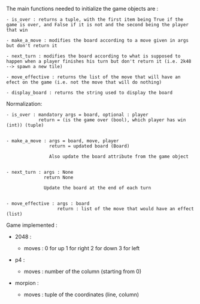 The main functions needed to initialize the game objects are :

    - is_over : returns a tuple, with the first item being True if the game is over, and False if it is not and the second being the player that win

    - make_a_move : modifies the board according to a move given in args but don't return it

    - next_turn : modifies the board according to what is supposed to happen when a player finishes his turn but don't return it (i.e. 2k48 --> spawn a new tile)

    - move_effective : returns the list of the move that will have an efect on the game (i.e. not the move that will do nothing)

    - display_board : returns the string used to display the board

Normalization:

    - is_over : mandatory args = board, optional : player
                return = (is the game over (bool), which player has win (int)) (tuple)


    - make_a_move : args = board, move, player
                    return = updated board (Board)

                    Also update the board attribute from the game object


    - next_turn : args : None
                  return None

                  Update the board at the end of each turn


    - move_effective : args : board
                       return : list of the move that would have an effect (list)


Game implemented :

  - 2048 :
      - moves : 0 for up
                1 for right
                2 for down
                3 for left

  - p4 :
      - moves : number of the column (starting from 0)

  - morpion :
      - moves : tuple of the coordinates (line, column)
